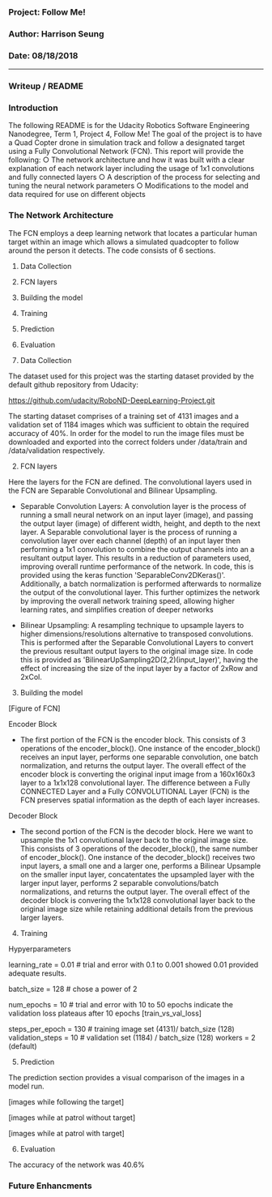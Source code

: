 ### Project: Follow Me!
### Author: Harrison Seung
### Date: 08/18/2018
---
### Writeup / README

### Introduction
The following README is for the Udacity Robotics Software Engineering Nanodegree, Term 1, Project 4, Follow Me!  The goal of the project is to have a Quad Copter drone in simulation track and follow a designated target using a Fully Convolutional Network (FCN).  This report will provide the following:
		○ The network architecture and how it was built with a clear explanation of each network layer including the usage of 1x1 convolutions and fully connected layers
		○ A description of the process for selecting and tuning the neural network parameters
		○ Modifications to the model and data required for use on different objects

### The Network Architecture
The FCN employs a deep learning network that locates a particular human target within an image which allows a simulated quadcopter to follow around the person it detects.  The code consists of 6 sections.

1. Data Collection
2. FCN layers
3. Building the model
4. Training
5. Prediction
6. Evaluation

1. Data Collection

The dataset used for this project was the starting dataset provided by the default github repository from Udacity:

https://github.com/udacity/RoboND-DeepLearning-Project.git

The starting dataset comprises of a training set of 4131 images and a validation set of 1184 images which was sufficient to obtain the required accuracy of 40%.  In order for the model to run the image files must be downloaded and exported into the correct folders under /data/train and /data/validation respectively.

2. FCN layers

Here the layers for the FCN are defined.  The convolutional layers used in the FCN are Separable Convolutional and Bilinear Upsampling.  

 - Separable Convolution Layers: A convolution layer is the process of running a small neural network on an input layer (image), and passing the output layer (image) of different width, height, and depth to the next layer.  A Separable convolutional layer is the process of running a convolution layer over each channel (depth) of an input layer then performing a 1x1 convolution to combine the output channels into an a resultant output layer.  This results in a reduction of parameters used, improving overall runtime performance of the network.  In code, this is provided using the keras function 'SeparableConv2DKeras()'.  Additionally, a batch normalization is performed afterwards to normalize the output of the convolutional layer.  This further optimizes the network by improving the overall network training speed, allowing higher learning rates, and simplifies creation of deeper networks

 - Bilinear Upsampling:  A resampling technique to upsample layers to higher dimensions/resolutions alternative to transposed convolutions.  This is performed after the Separable Convolutional Layers to convert the previous resultant output layers to the original image size.  In code this is provided as 'BilinearUpSampling2D(2,2)(input_layer)', having the effect of increasing the size of the input layer by a factor of 2xRow and 2xCol.   

3. Building the model

[Figure of FCN]

Encoder Block

- The first portion of the FCN is the encoder block.  This consists of 3 operations of the encoder_block().  One instance of the encoder_block() receives an input layer, performs one separable convolution, one batch normalization, and returns the output layer.   The overall effect of the encoder block is converting the original input image from a 160x160x3 layer to a 1x1x128 convolutional layer.  The difference between a Fully CONNECTED Layer and a Fully CONVOLUTIONAL Layer (FCN) is the FCN preserves spatial information as the depth of each layer increases.    

Decoder Block

- The second portion of the FCN is the decoder block.  Here we want to upsample the 1x1 convolutional layer back to the original image size.  This consists of 3 operations of the decoder_block(), the same number of encoder_block().  One instance of the decoder_block() receives two input layers, a small one and a larger one, performs a Bilinear Upsample on the smaller input layer, concatentates the upsampled layer with the larger input layer, performs 2 separable convolutions/batch normalizations, and returns the output layer.  The overall effect of the decoder block is convering the 1x1x128 convolutional layer back to the original image size while retaining additional details from the previous larger layers.

4. Training

Hypyerparameters

learning_rate = 0.01 # trial and error with 0.1 to 0.001 showed 0.01 provided adequate results.

batch_size = 128 # chose a power of 2

num_epochs = 10 # trial and error with 10 to 50 epochs indicate the validation loss plateaus after 10 epochs
[train_vs_val_loss]

steps_per_epoch = 130 # training image set (4131)/ batch_size (128)
validation_steps = 10 # validation set (1184) / batch_size (128)
workers = 2 (default)

5. Prediction

The prediction section provides a visual comparison of the images in a model run.  

[images while following the target]

[images while at patrol without target]

[images while at patrol with target]

6. Evaluation

The accuracy of the network was 40.6%

### Future Enhancments
